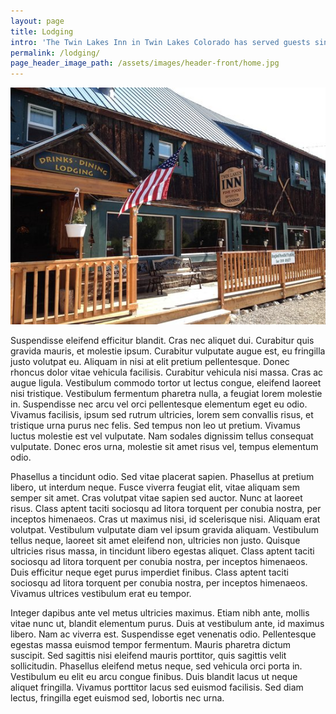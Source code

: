 ```yaml
---
layout: page
title: Lodging
intro: 'The Twin Lakes Inn in Twin Lakes Colorado has served guests since 1879. Recently renovated, history and charm still live in its timbers.'
permalink: /lodging/
page_header_image_path: /assets/images/header-front/home.jpg
---
```


![](/assets/images/the-twin-lakes-inn.jpg)

Suspendisse eleifend efficitur blandit. Cras nec aliquet dui. Curabitur quis gravida mauris, et molestie ipsum. Curabitur vulputate augue est, eu fringilla justo volutpat eu. Aliquam in nisi at elit pretium pellentesque. Donec rhoncus dolor vitae vehicula facilisis. Curabitur vehicula nisi massa. Cras ac augue ligula. Vestibulum commodo tortor ut lectus congue, eleifend laoreet nisi tristique. Vestibulum fermentum pharetra nulla, a feugiat lorem molestie in. Suspendisse nec arcu vel orci pellentesque elementum eget eu odio. Vivamus facilisis, ipsum sed rutrum ultricies, lorem sem convallis risus, et tristique urna purus nec felis. Sed tempus non leo ut pretium. Vivamus luctus molestie est vel vulputate. Nam sodales dignissim tellus consequat vulputate. Donec eros urna, molestie sit amet risus vel, tempus elementum odio.

Phasellus a tincidunt odio. Sed vitae placerat sapien. Phasellus at pretium libero, ut interdum neque. Fusce viverra feugiat elit, vitae aliquam sem semper sit amet. Cras volutpat vitae sapien sed auctor. Nunc at laoreet risus. Class aptent taciti sociosqu ad litora torquent per conubia nostra, per inceptos himenaeos. Cras ut maximus nisi, id scelerisque nisi. Aliquam erat volutpat. Vestibulum vulputate diam vel ipsum gravida aliquam. Vestibulum tellus neque, laoreet sit amet eleifend non, ultricies non justo. Quisque ultricies risus massa, in tincidunt libero egestas aliquet. Class aptent taciti sociosqu ad litora torquent per conubia nostra, per inceptos himenaeos. Duis efficitur neque eget purus imperdiet finibus. Class aptent taciti sociosqu ad litora torquent per conubia nostra, per inceptos himenaeos. Vivamus ultrices vestibulum erat eu tempor.

Integer dapibus ante vel metus ultricies maximus. Etiam nibh ante, mollis vitae nunc ut, blandit elementum purus. Duis at vestibulum ante, id maximus libero. Nam ac viverra est. Suspendisse eget venenatis odio. Pellentesque egestas massa euismod tempor fermentum. Mauris pharetra dictum suscipit. Sed sagittis nisi eleifend mauris porttitor, quis sagittis velit sollicitudin. Phasellus eleifend metus neque, sed vehicula orci porta in. Vestibulum eu elit eu arcu congue finibus. Duis blandit lacus ut neque aliquet fringilla. Vivamus porttitor lacus sed euismod facilisis. Sed diam lectus, fringilla eget euismod sed, lobortis nec urna.